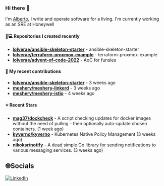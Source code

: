 ### Hi there 👋

I'm [Alberto](https://albertolvera.com), I write and operate software for a living. I'm currently working as an SRE at Honeywell

#### 👨💻 Repositories I created recently
- **[lolverae/ansible-skeleton-starter](https://github.com/lolverae/ansible-skeleton-starter)** - ansible-skeleton-starter
- **[lolverae/terraform-proxmox-example](https://github.com/lolverae/terraform-proxmox-example)** - terraform-proxmox-example
- **[lolverae/advent-of-code-2022](https://github.com/lolverae/advent-of-code-2022)** - AoC for funsies

#### 🚀 My recent contributions
- **[lolverae/ansible-skeleton-starter](https://github.com/lolverae/ansible-skeleton-starter)** - 3 weeks ago
- **[meshery/meshery-linkerd](https://github.com/meshery/meshery-linkerd)** - 3 weeks ago
- **[meshery/meshery-istio](https://github.com/meshery/meshery-istio)** - 4 weeks ago

#### ⭐ Recent Stars
- **[mag37/dockcheck](https://github.com/mag37/dockcheck)** - A script checking updates for docker images without the need of pulling - then optionally auto-update chosen containers. (1 week ago)
- **[kyverno/kyverno](https://github.com/kyverno/kyverno)** - Kubernetes Native Policy Management (3 weeks ago)
- **[nikoksr/notify](https://github.com/nikoksr/notify)** - A dead simple Go library for sending notifications to various messaging services. (3 weeks ago)

## 🌐Socials
[![LinkedIn](https://img.shields.io/badge/LinkedIn-%230077B5.svg?logo=linkedin&logoColor=white)](https://www.linkedin.com/in/luis-alberto-olvera/)
